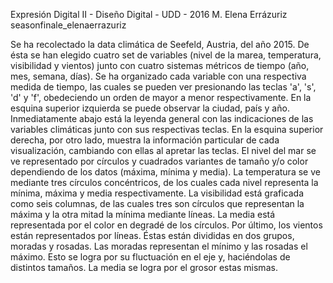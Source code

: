 Expresión Digital II - Diseño Digital - UDD - 2016
M. Elena Errázuriz
seasonfinale_elenaerrazuriz



Se ha recolectado la data climática de Seefeld, Austria, del año 2015. De ésta se han elegido cuatro set de variables 
 (nivel de la marea, temperatura, visibilidad y vientos) junto con cuatro sistemas métricos de tiempo (año, mes, semana, días).
 Se ha organizado cada variable con una respectiva medida de tiempo, las cuales se pueden ver presionando las teclas 'a', 's',
 'd' y 'f', obedeciendo un orden de mayor a menor respectivamente.
 En la esquina superior izquierda se puede observar la ciudad, país y año. Inmediatamente abajo está la leyenda general con las
 indicaciones de las variables climáticas junto con sus respectivas teclas.
 En la esquina superior derecha, por otro lado, muestra la información particular de cada visualización, cambiando con ellas al
 apretar las teclas.
 El nivel del mar se ve representado por círculos y cuadrados variantes de tamaño y/o color dependiendo de los datos
 (máxima, mínima y media).
 La temperatura se ve mediante tres círculos concéntricos, de los cuales cada nivel representa la mínima, máxima y media
 respectivamente.
 La visibilidad está graficada como seis columnas, de las cuales tres son círculos que representan la máxima y la otra mitad la
 mínima mediante líneas. La media está representada por el color en degradé de los círculos.
 Por último, los vientos están representados por líneas. Éstas están divididas en dos grupos, moradas y rosadas. Las moradas
 representan el mínimo y las rosadas el máximo. Esto se logra por su fluctuación en el eje y, haciéndolas de distintos tamaños.
 La media se logra por el grosor estas mismas.